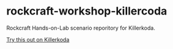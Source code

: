 # rockcraft-workshop-killercoda

Rockcraft Hands-on-Lab scenario reporitory for Killerkoda.

[Try this out on Killerkoda](https://killercoda.com/rockcraft-workshop)